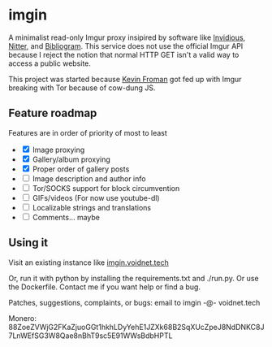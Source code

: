 <h1>
    imgin
</h1>

<p>
    A minimalist read-only Imgur proxy insipired by software like <a href="https://invidio.us/">Invidious</a>, <a href="https://nitter.net/">Nitter</a>, and <a href="https://bibliogram.art/">Bibliogram</a>. <wbr>
    This service does not use the official Imgur API because I reject the notion that normal HTTP GET isn't a valid way to access a public website.
</p>
<p>
    This project was started because <a href="https://chaoswebs.net/">Kevin Froman</a> got fed up with Imgur breaking with Tor because of cow-dung JS.
</p>
<h2>Feature roadmap</h2>
<p>Features are in order of priority of most to least</p>
<ul>
    <li><input type="checkbox" checked> Image proxying</li>
    <li><input type="checkbox" checked> Gallery/album proxying</li>
    <li><input type="checkbox" checked> Proper order of gallery posts</li>
    <li><input type="checkbox"> Image description and author info</li>
    <li><input type="checkbox"> Tor/SOCKS support for block circumvention</li>
    <li><input type="checkbox"> GIFs/videos (For now use youtube-dl)</li>
    <li><input type="checkbox"> Localizable strings and translations</li>
    <li><input type="checkbox"> Comments... maybe</li>
</ul>

<h2>Using it</h2>

<p>Visit an existing instance like <a href="https://imgin.voidnet.tech">imgin.voidnet.tech</a></p>
<p>Or, run it with python by installing the requirements.txt and ./run.py. Or use the Dockerfile. Contact me if you want help or find a bug.</p>

Patches, suggestions, complaints, or bugs: email to imgin -@- voidnet.tech

Monero: 88ZoeZVWjG2FKaZjuoGGt1hkhLDyYehE1JZXk68B2SqXUcZpeJ8NdDNKC8J7LnWEfSG3W8Qae8nBhT9sc5E91WWsBdbHPTL

